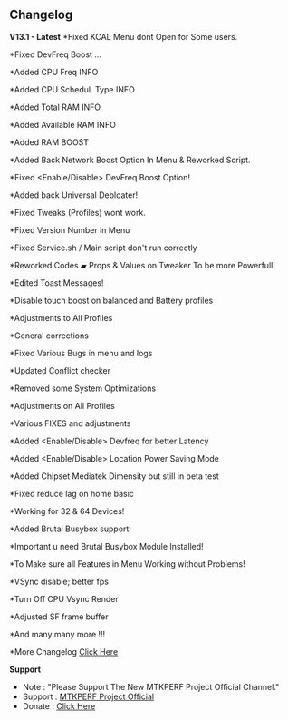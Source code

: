 ## Changelog
**V13.1 - Latest**
*Fixed KCAL Menu dont Open for Some users.

*Fixed DevFreq Boost <Again> ...

*Added CPU Freq INFO

*Added CPU Schedul. Type INFO

*Added Total RAM INFO

*Added Available RAM INFO

*Added RAM BOOST

*Added Back Network Boost Option In Menu & Reworked Script.

*Fixed <Enable/Disable> DevFreq Boost Option!

*Added back <UDB> Universal Debloater!

*Fixed Tweaks (Profiles) wont work.

*Fixed Version Number in Menu

*Fixed Service.sh / Main script don't run correctly

*Reworked Codes ▰ Props & Values on Tweaker To be more Powerfull!

*Edited Toast Messages!

*Disable touch boost on balanced and Battery profiles

*Adjustments to All Profiles

*General corrections

*Fixed Various Bugs in menu and logs

*Updated Conflict checker

*Removed some System Optimizations 

*Adjustments on All Profiles

*Various FIXES and adjustments

*Added <Enable/Disable> Devfreq for better Latency

*Added <Enable/Disable> Location Power Saving Mode

*Added Chipset Mediatek Dimensity but still in beta test

*Fixed reduce lag on home basic 

*Working for 32 & 64 Devices!

*Added Brutal Busybox support! 

*Important u need Brutal Busybox Module Installed!

*To Make sure all Features in Menu Working without Problems!

*VSync disable; better fps

*Turn Off CPU Vsync Render

*Adjusted SF frame buffer

*And many many more !!!

*More Changelog [Click Here](https://t.me/mtkperf/955)


**Support**
* Note : "Please Support The New MTKPERF Project Official Channel."
* Support : [MTKPERF Project Official](https://t.me/mtkperf)
* Donate : [Click Here](https://t.me/mtkperf/955)
